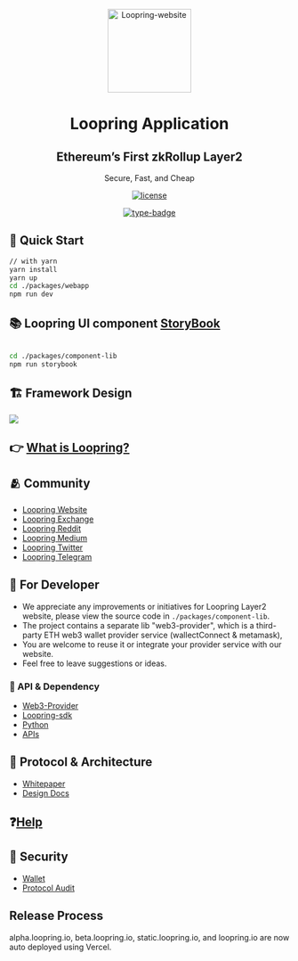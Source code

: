 <p align="center">
  <a href="https://github.com/Loopring/loopring-web-v2" rel="noopener" target="_blank"><img width="150" src="https://loopring.org/images/logo.svg" alt="Loopring-website"></a>
</p>

<h1 align="center">Loopring Application</h1>
<div align="center">
<h2>Ethereum’s First zkRollup Layer2</h2>
<p>Secure, Fast, and Cheap</p>

[![license](https://img.shields.io/badge/license-MIT-blue)](https://github.com/Loopring/loopring-web-v2/master/LICENSE)

[![type-badge](https://img.shields.io/npm/types/react-data-grid)](https://www.npmjs.com/package/react-data-grid)
 
<!-- [![Materi-UI](https://img.shields.io/npm/types/react-data-grid)](https://www.npmjs.com/package/react-data-grid) -->

</div>

## 🚀 Quick Start

```bash
// with yarn
yarn install
yarn up
cd ./packages/webapp
npm run dev


``` 

## 📚 Loopring UI component [StoryBook](https://static.loopring.io/storybook-static/)

```bash 

cd ./packages/component-lib
npm run storybook
```

## 🏗 Framework Design

![](https://static.loopring.io/Loopring%20framwork.png)

## 👉 [What is Loopring?](https://loopring.org/#/)

## 🫂 Community
- [Loopring Website](https://loopring.org/)
- [Loopring Exchange](https://loopring.io/#/layer2)
- [Loopring Reddit](https://www.reddit.com/r/loopringorg/)
- [Loopring Medium](https://medium.com/loopring-protocol)
- [Loopring Twitter](https://twitter.com/loopringorg)
- [Loopring Telegram](https://t.me/loopring_en)


## 👺 For Developer
- We appreciate any improvements or initiatives for Loopring Layer2 website, please view the source code in `./packages/component-lib`.
- The project contains a separate lib "web3-provider", which is a third-party ETH web3 wallet provider service (wallectConnect & metamask),
- You are welcome to reuse it or integrate your provider service with our website.
- Feel free to leave suggestions or ideas.

### 📒 API & Dependency
- [Web3-Provider](https://www.npmjs.com/package/@loopring-web/web3-provider)
- [Loopring-sdk](https://www.npmjs.com/package/@loopring-web/loopring-sdk)
- [Python](https://github.com/Loopring/hello_loopring)
- [APIs](https://docs.loopring.io/en/)


## 🙋 Protocol & Architecture

- [Whitepaper](https://loopring.org/resources/en_whitepaper.pdf)
- [Design Docs](https://github.com/LoopringSecondary/docs/wiki/Loopring3_Design)

## ❓[Help](https://desk.zoho.com/portal/loopring/en/home)

## 🔑 Security

- [Wallet](https://security.loopring.io/)
- [Protocol Audit](https://loopring.org/resources/loopring1.0_audit.pdf)

## Release Process
alpha.loopring.io, beta.loopring.io, static.loopring.io, and loopring.io are now auto deployed using Vercel.



